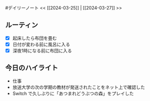#デイリーノート
<< [[2024-03-25]] | [[2024-03-27]] >>
## ルーティン
- [x] 起床したら布団を畳む
- [x] 日付が変わる前に風呂に入る
- [x] 深夜1時になる前に布団に入る
## 今日のハイライト
- 仕事
- 放送大学の次の学期の教材が発送されたことをネット上で確認した
- Switch で久しぶりに「あつまれどうぶつの森」をプレイした
